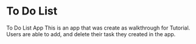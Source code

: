 # To Do List
 To Do List App
This is an app that was create as walkthrough for Tutorial.
Users are able to add, and delete their task they created in the app. 
